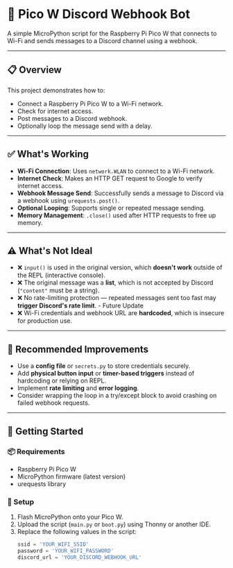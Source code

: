 # 📡 Pico W Discord Webhook Bot

A simple MicroPython script for the Raspberry Pi Pico W that connects to Wi-Fi and sends messages to a Discord channel using a webhook.

---

## 📋 Overview

This project demonstrates how to:

- Connect a Raspberry Pi Pico W to a Wi-Fi network.
- Check for internet access.
- Post messages to a Discord webhook.
- Optionally loop the message send with a delay.

---

## ✅ What's Working

- **Wi-Fi Connection**: Uses `network.WLAN` to connect to a Wi-Fi network.
- **Internet Check**: Makes an HTTP GET request to Google to verify internet access.
- **Webhook Message Send**: Successfully sends a message to Discord via a webhook using `urequests.post()`.
- **Optional Looping**: Supports single or repeated message sending.
- **Memory Management**: `.close()` used after HTTP requests to free up memory.

---

## ⚠️ What's Not Ideal

- ❌ `input()` is used in the original version, which **doesn't work** outside of the REPL (interactive console).
- ❌ The original message was a **list**, which is not accepted by Discord (`"content"` must be a string). 
- ❌ No rate-limiting protection — repeated messages sent too fast may **trigger Discord's rate limit**. - Future Update
- ❌ Wi-Fi credentials and webhook URL are **hardcoded**, which is insecure for production use.

---

## 🔧 Recommended Improvements

- Use a **config file** or `secrets.py` to store credentials securely.
- Add **physical button input** or **timer-based triggers** instead of hardcoding or relying on REPL.
- Implement **rate limiting** and **error logging**.
- Consider wrapping the loop in a try/except block to avoid crashing on failed webhook requests.

---

## 🚀 Getting Started

### 📦 Requirements

- Raspberry Pi Pico W
- MicroPython firmware (latest version)
- urequests library

### 🔧 Setup

1. Flash MicroPython onto your Pico W.
2. Upload the script (`main.py` or `boot.py`) using Thonny or another IDE.
3. Replace the following values in the script:
   ```python
   ssid = 'YOUR_WIFI_SSID'
   password = 'YOUR_WIFI_PASSWORD'
   discord_url = 'YOUR_DISCORD_WEBHOOK_URL'
